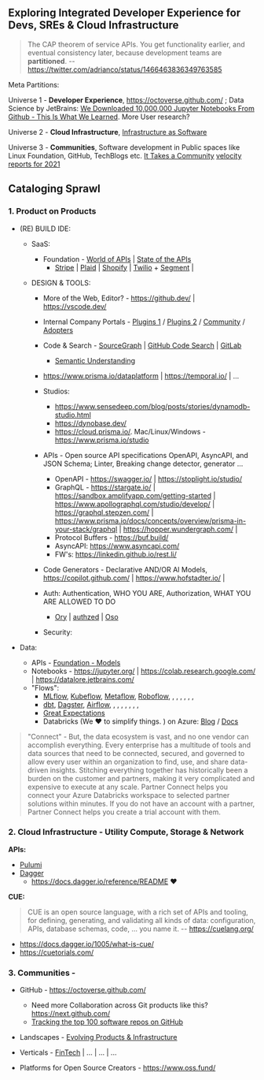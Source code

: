 ## Exploring Integrated Developer Experience for Devs, SREs & Cloud Infrastructure

> The CAP theorem of service APIs. You get functionality earlier, and eventual consistency later, because development teams are **partitioned**. -- https://twitter.com/adrianco/status/1466463836349763585

Meta Partitions:

Universe 1 - **Developer Experience**, https://octoverse.github.com/ ; Data Science by JetBrains: [We Downloaded 10,000,000 Jupyter Notebooks From Github - This Is What We Learned](https://blog.jetbrains.com/datalore/2020/12/17/we-downloaded-10-000-000-jupyter-notebooks-from-github-this-is-what-we-learned/). More User research? 
 
Universe 2 - **Cloud Infrastructure**, [Infrastructure as Software](https://www.reddit.com/r/kubernetes/comments/nz9fxd/infrastructure_as_software_vs_infrastructure_as/)
    
Universe 3 - **Communities**, Software development in Public spaces like Linux Foundation, GitHub, TechBlogs etc. [It Takes a Community](https://queue.acm.org/detail.cfm?id=3501361) [velocity reports for 2021](https://github.com/cncf/velocity)
  
## Cataloging Sprawl 
 
### 1. Product on Products 

- (RE) BUILD IDE:
  - SaaS:
    - Foundation - [World of APIs](https://www.postman.com/explore) | [State of the APIs](https://www.postman.com/state-of-api/)
      - [Stripe](https://stripe.com/docs) | [Plaid](https://plaid.com/docs/) | [Shopify](https://shopify.dev/api) | [Twilio](https://www.twilio.com/docs) + [Segment](https://segment.com/docs/) | 
      
  - DESIGN & TOOLS:
    - More of the Web, Editor? - https://github.dev/ | https://vscode.dev/ 
    
    - Internal Company Portals - [Plugins 1](https://backstage.io/plugins) / [Plugins 2](https://github.com/RoadieHQ/roadie-backstage-plugins) / [Community](https://github.com/backstage/community) / [Adopters](https://github.com/backstage/backstage/blob/master/ADOPTERS.md)
    
    - Code & Search - [SourceGraph](https://sourcegraph.com/) | [GitHub Code Search](https://github.blog/2021-12-08-improving-github-code-search/) | [GitLab](https://docs.gitlab.com/ee/integration/)
      - [Semantic Understanding](https://github.blog/2021-12-09-introducing-stack-graphs/)
    
    - https://www.prisma.io/dataplatform | https://temporal.io/ | ...
    
    - Studios: 
      - https://www.sensedeep.com/blog/posts/stories/dynamodb-studio.html
      - https://dynobase.dev/
      - https://cloud.prisma.io/. Mac/Linux/Windows - https://www.prisma.io/studio
    
    - APIs - Open source API specifications OpenAPI, AsyncAPI, and JSON Schema; Linter, Breaking change detector, generator ...
      - OpenAPI -  https://swagger.io/ | https://stoplight.io/studio/
      - GraphQL -  https://stargate.io/ | https://sandbox.amplifyapp.com/getting-started | https://www.apollographql.com/studio/develop/ | https://graphql.stepzen.com/ | https://www.prisma.io/docs/concepts/overview/prisma-in-your-stack/graphql | https://hopper.wundergraph.com/ |
      - Protocol Buffers - https://buf.build/
      - AsyncAPI: https://www.asyncapi.com/
      - FW's: https://linkedin.github.io/rest.li/
  
    - Code Generators - Declarative AND/OR AI Models, https://copilot.github.com/ | https://www.hofstadter.io/ | 
    
    - Auth: Authentication, WHO YOU ARE, Authorization, WHAT YOU ARE ALLOWED TO DO 
      - [Ory](https://medium.com/@oryteam?p=c27702055a31) | [authzed](https://play.authzed.com/) | [Oso](https://www.osohq.com/what-is-oso)

    - Security: 

- Data:
  - APIs - [Foundation - Models](https://openai.com/api/)
  - Notebooks - https://jupyter.org/ | https://colab.research.google.com/ | https://datalore.jetbrains.com/
  - "Flows":
    - [MLflow](https://mlflow.org/), [Kubeflow](https://www.kubeflow.org/), [Metaflow](https://metaflow.org/), [Roboflow](https://roboflow.com/), [](), [](), [](), [](), [](), [](), []()
    - [dbt](https://www.getdbt.com/), [Dagster](https://dagster.io/), [Airflow](https://www.astronomer.io/), [](), [](), [](), [](), [](), [](), [](), []()
    - [Great Expectations](https://greatexpectations.io/)
    - Databricks (We ❤️  to simplify things. ) on Azure: [Blog](https://databricks.com/blog/2021/11/18/now-generally-available-introducing-databricks-partner-connect-to-discover-and-connect-popular-data-and-ai-tools-to-the-lakehouse.html) / [Docs](https://docs.microsoft.com/en-us/azure/databricks/integrations/partners#partner-connect)
> "Connect" - But, the data ecosystem is vast, and no one vendor can accomplish everything. Every enterprise has a multitude of tools and data sources that need to be connected, secured, and governed to allow every user within an organization to find, use, and share data-driven insights. Stitching everything together has historically been a burden on the customer and partners, making it very complicated and expensive to execute at any scale. Partner Connect helps you connect your Azure Databricks workspace to selected partner solutions within minutes. If you do not have an account with a partner, Partner Connect helps you create a trial account with them. 
    
### 2. Cloud Infrastructure - Utility Compute, Storage & Network

**APIs:**

- [Pulumi](https://www.pulumi.com/registry/) 
- [Dagger](https://dagger.io/)
  - https://docs.dagger.io/reference/README :heart: 

**CUE:**
> CUE is an open source language, with a rich set of APIs and tooling, for defining, generating, and validating all kinds of data: configuration, APIs, database schemas, code, … you name it. -- https://cuelang.org/
* https://docs.dagger.io/1005/what-is-cue/
* https://cuetorials.com/

### 3. Communities - 

- GitHub - https://octoverse.github.com/
  - Need more Collaboration across Git products like this? https://next.github.com/
  - [Tracking the top 100 software repos on GitHub](https://ght.creativemaybeno.dev/)

- Landscapes - [Evolving Products & Infrastructure](https://landscapes.dev/)

- Verticals - [FinTech](https://developer.gs.com/discover/home) | ... | ... | ...

- Platforms for Open Source Creators - https://www.oss.fund/

